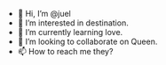 - 👋 Hi, I’m @juel
- 👀 I’m interested in destination.
- 🌱 I’m currently learning love.
- 💞️ I’m looking to collaborate on Queen.
- 📫 How to reach me they?
<!---
Jewelrana2life/Jewelrana2life is a ✨ special ✨ repository because its `README.md` (this file) appears on your GitHub profile.
You can click the Preview link to take a look at your changes.
--->
